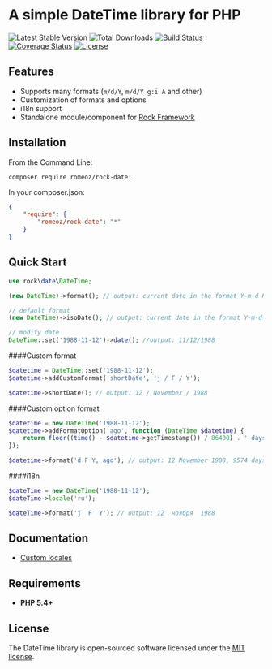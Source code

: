 A simple DateTime library for PHP
=================

[![Latest Stable Version](https://poser.pugx.org/romeOz/rock-date/v/stable.svg)](https://packagist.org/packages/romeOz/rock-date)
[![Total Downloads](https://poser.pugx.org/romeOz/rock-date/downloads.svg)](https://packagist.org/packages/romeOz/rock-date)
[![Build Status](https://travis-ci.org/romeOz/rock-date.svg?branch=master)](https://travis-ci.org/romeOz/rock-date)
[![Coverage Status](https://coveralls.io/repos/romeOz/rock-date/badge.svg?branch=master)](https://coveralls.io/r/romeOz/rock-date?branch=master)
[![License](https://poser.pugx.org/romeOz/rock-date/license.svg)](https://packagist.org/packages/romeOz/rock-date)

Features
-------------------

 * Supports many formats (`m/d/Y`, `m/d/Y g:i A` and other)
 * Customization of formats and options
 * i18n support
 * Standalone module/component for [Rock Framework](https://github.com/romeOz/rock)

Installation
-------------------

From the Command Line:

`composer require romeoz/rock-date:`

In your composer.json:

```json
{
    "require": {
        "romeoz/rock-date": "*"
    }
}
```

Quick Start
-------------------

```php
use rock\date\DateTime;

(new DateTime)->format(); // output: current date in the format Y-m-d H:i:s

// default format 
(new DateTime)->isoDate(); // output: current date in the format Y-m-d

// modify date
DateTime::set('1988-11-12')->date(); //output: 11/12/1988
```

####Custom format

```php
$datetime = DateTime::set('1988-11-12');
$datetime->addCustomFormat('shortDate', 'j / F / Y');

$datetime->shortDate(); // output: 12 / November / 1988
```

####Custom option format

```php
$datetime = new DateTime('1988-11-12');
$datetime->addFormatOption('ago', function (DateTime $datetime) {
    return floor((time() - $datetime->getTimestamp()) / 86400) . ' days ago';
});

$datetime->format('d F Y, ago'); // output: 12 November 1988, 9574 days ago
```

####i18n

```php
$dateTime = new DateTime('1988-11-12');
$dateTime->locale('ru');

$dateTime->format('j  F  Y'); // output: 12  ноября  1988 
```

Documentation
-------------------

 * [Custom locales](https://github.com/romeOz/rock-date/blob/master/docs/custom-locales.md)


Requirements
-------------------
 * **PHP 5.4+**

License
-------------------

The DateTime library is open-sourced software licensed under the [MIT license](http://opensource.org/licenses/MIT).